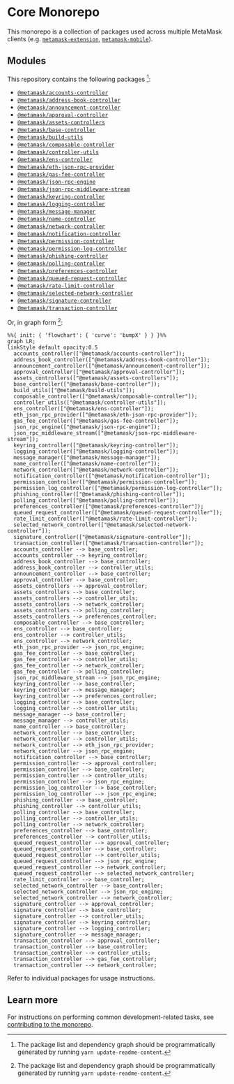 # Core Monorepo

This monorepo is a collection of packages used across multiple MetaMask clients (e.g. [`metamask-extension`](https://github.com/MetaMask/metamask-extension/), [`metamask-mobile`](https://github.com/MetaMask/metamask-mobile/)).

## Modules

This repository contains the following packages [^fn1]:

<!-- start package list -->

- [`@metamask/accounts-controller`](packages/accounts-controller)
- [`@metamask/address-book-controller`](packages/address-book-controller)
- [`@metamask/announcement-controller`](packages/announcement-controller)
- [`@metamask/approval-controller`](packages/approval-controller)
- [`@metamask/assets-controllers`](packages/assets-controllers)
- [`@metamask/base-controller`](packages/base-controller)
- [`@metamask/build-utils`](packages/build-utils)
- [`@metamask/composable-controller`](packages/composable-controller)
- [`@metamask/controller-utils`](packages/controller-utils)
- [`@metamask/ens-controller`](packages/ens-controller)
- [`@metamask/eth-json-rpc-provider`](packages/eth-json-rpc-provider)
- [`@metamask/gas-fee-controller`](packages/gas-fee-controller)
- [`@metamask/json-rpc-engine`](packages/json-rpc-engine)
- [`@metamask/json-rpc-middleware-stream`](packages/json-rpc-middleware-stream)
- [`@metamask/keyring-controller`](packages/keyring-controller)
- [`@metamask/logging-controller`](packages/logging-controller)
- [`@metamask/message-manager`](packages/message-manager)
- [`@metamask/name-controller`](packages/name-controller)
- [`@metamask/network-controller`](packages/network-controller)
- [`@metamask/notification-controller`](packages/notification-controller)
- [`@metamask/permission-controller`](packages/permission-controller)
- [`@metamask/permission-log-controller`](packages/permission-log-controller)
- [`@metamask/phishing-controller`](packages/phishing-controller)
- [`@metamask/polling-controller`](packages/polling-controller)
- [`@metamask/preferences-controller`](packages/preferences-controller)
- [`@metamask/queued-request-controller`](packages/queued-request-controller)
- [`@metamask/rate-limit-controller`](packages/rate-limit-controller)
- [`@metamask/selected-network-controller`](packages/selected-network-controller)
- [`@metamask/signature-controller`](packages/signature-controller)
- [`@metamask/transaction-controller`](packages/transaction-controller)

<!-- end package list -->

Or, in graph form [^fn1]:

<!-- start dependency graph -->

```mermaid
%%{ init: { 'flowchart': { 'curve': 'bumpX' } } }%%
graph LR;
linkStyle default opacity:0.5
  accounts_controller(["@metamask/accounts-controller"]);
  address_book_controller(["@metamask/address-book-controller"]);
  announcement_controller(["@metamask/announcement-controller"]);
  approval_controller(["@metamask/approval-controller"]);
  assets_controllers(["@metamask/assets-controllers"]);
  base_controller(["@metamask/base-controller"]);
  build_utils(["@metamask/build-utils"]);
  composable_controller(["@metamask/composable-controller"]);
  controller_utils(["@metamask/controller-utils"]);
  ens_controller(["@metamask/ens-controller"]);
  eth_json_rpc_provider(["@metamask/eth-json-rpc-provider"]);
  gas_fee_controller(["@metamask/gas-fee-controller"]);
  json_rpc_engine(["@metamask/json-rpc-engine"]);
  json_rpc_middleware_stream(["@metamask/json-rpc-middleware-stream"]);
  keyring_controller(["@metamask/keyring-controller"]);
  logging_controller(["@metamask/logging-controller"]);
  message_manager(["@metamask/message-manager"]);
  name_controller(["@metamask/name-controller"]);
  network_controller(["@metamask/network-controller"]);
  notification_controller(["@metamask/notification-controller"]);
  permission_controller(["@metamask/permission-controller"]);
  permission_log_controller(["@metamask/permission-log-controller"]);
  phishing_controller(["@metamask/phishing-controller"]);
  polling_controller(["@metamask/polling-controller"]);
  preferences_controller(["@metamask/preferences-controller"]);
  queued_request_controller(["@metamask/queued-request-controller"]);
  rate_limit_controller(["@metamask/rate-limit-controller"]);
  selected_network_controller(["@metamask/selected-network-controller"]);
  signature_controller(["@metamask/signature-controller"]);
  transaction_controller(["@metamask/transaction-controller"]);
  accounts_controller --> base_controller;
  accounts_controller --> keyring_controller;
  address_book_controller --> base_controller;
  address_book_controller --> controller_utils;
  announcement_controller --> base_controller;
  approval_controller --> base_controller;
  assets_controllers --> approval_controller;
  assets_controllers --> base_controller;
  assets_controllers --> controller_utils;
  assets_controllers --> network_controller;
  assets_controllers --> polling_controller;
  assets_controllers --> preferences_controller;
  composable_controller --> base_controller;
  ens_controller --> base_controller;
  ens_controller --> controller_utils;
  ens_controller --> network_controller;
  eth_json_rpc_provider --> json_rpc_engine;
  gas_fee_controller --> base_controller;
  gas_fee_controller --> controller_utils;
  gas_fee_controller --> network_controller;
  gas_fee_controller --> polling_controller;
  json_rpc_middleware_stream --> json_rpc_engine;
  keyring_controller --> base_controller;
  keyring_controller --> message_manager;
  keyring_controller --> preferences_controller;
  logging_controller --> base_controller;
  logging_controller --> controller_utils;
  message_manager --> base_controller;
  message_manager --> controller_utils;
  name_controller --> base_controller;
  network_controller --> base_controller;
  network_controller --> controller_utils;
  network_controller --> eth_json_rpc_provider;
  network_controller --> json_rpc_engine;
  notification_controller --> base_controller;
  permission_controller --> approval_controller;
  permission_controller --> base_controller;
  permission_controller --> controller_utils;
  permission_controller --> json_rpc_engine;
  permission_log_controller --> base_controller;
  permission_log_controller --> json_rpc_engine;
  phishing_controller --> base_controller;
  phishing_controller --> controller_utils;
  polling_controller --> base_controller;
  polling_controller --> controller_utils;
  polling_controller --> network_controller;
  preferences_controller --> base_controller;
  preferences_controller --> controller_utils;
  queued_request_controller --> approval_controller;
  queued_request_controller --> base_controller;
  queued_request_controller --> controller_utils;
  queued_request_controller --> json_rpc_engine;
  queued_request_controller --> network_controller;
  queued_request_controller --> selected_network_controller;
  rate_limit_controller --> base_controller;
  selected_network_controller --> base_controller;
  selected_network_controller --> json_rpc_engine;
  selected_network_controller --> network_controller;
  signature_controller --> approval_controller;
  signature_controller --> base_controller;
  signature_controller --> controller_utils;
  signature_controller --> keyring_controller;
  signature_controller --> logging_controller;
  signature_controller --> message_manager;
  transaction_controller --> approval_controller;
  transaction_controller --> base_controller;
  transaction_controller --> controller_utils;
  transaction_controller --> gas_fee_controller;
  transaction_controller --> network_controller;
```

<!-- end dependency graph -->

Refer to individual packages for usage instructions.

## Learn more

For instructions on performing common development-related tasks, see [contributing to the monorepo](./docs/contributing.md).

[^fn1]: The package list and dependency graph should be programmatically generated by running `yarn update-readme-content`.
